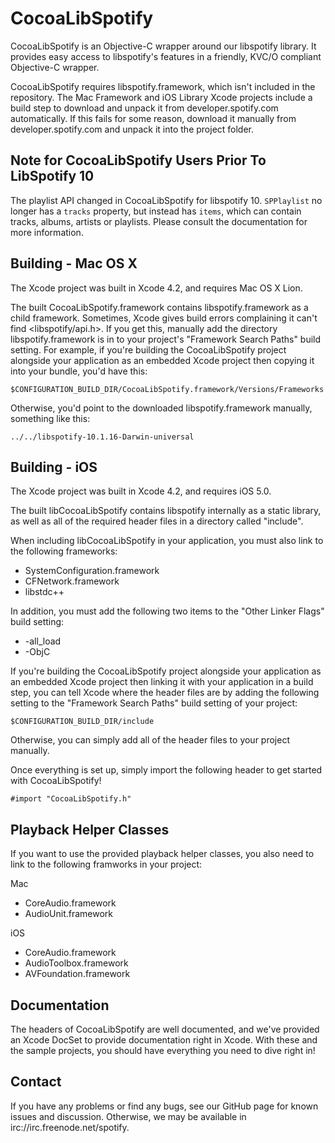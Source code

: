 # CocoaLibSpotify #

CocoaLibSpotify is an Objective-C wrapper around our libspotify library. It provides easy access to libspotify's features in a friendly, KVC/O compliant Objective-C wrapper.

CocoaLibSpotify requires libspotify.framework, which isn't included in the repository. The Mac Framework and iOS Library  Xcode projects include a build step to download and unpack it from developer.spotify.com automatically. If this fails for some reason, download it manually from developer.spotify.com and unpack it into the project folder.

## Note for CocoaLibSpotify Users Prior To LibSpotify 10 ##

The playlist API changed in CocoaLibSpotify for libspotify 10. `SPPlaylist` no longer has a `tracks` property, but instead has `items`, which can contain tracks, albums, artists or playlists. Please consult the documentation for more information. 

## Building -  Mac OS X ##

The Xcode project was built in Xcode 4.2, and requires Mac OS X Lion.

The built CocoaLibSpotify.framework contains libspotify.framework as a child framework. Sometimes, Xcode gives build errors complaining it can't find <libspotify/api.h>. If you get this, manually add the directory libspotify.framework is in to your project's "Framework Search Paths" build setting. For example, if you're building the CocoaLibSpotify project alongside your application as an embedded Xcode project then copying it into your bundle, you'd have this:

`$CONFIGURATION_BUILD_DIR/CocoaLibSpotify.framework/Versions/Frameworks`

Otherwise, you'd point to the downloaded libspotify.framework manually, something like this:

`../../libspotify-10.1.16-Darwin-universal`

## Building - iOS ##

The Xcode project was built in Xcode 4.2, and requires iOS 5.0.

The built libCocoaLibSpotify contains libspotify internally as a static library, as well as all of the required header files in a directory called "include".

When including libCocoaLibSpotify in your application, you must also link to the following frameworks:

- SystemConfiguration.framework
- CFNetwork.framework
- libstdc++

In addition, you must add the following two items to the "Other Linker Flags" build setting:

- -all_load
- -ObjC

If you're building the CocoaLibSpotify project alongside your application as an embedded Xcode project then linking it with your application in a build step, you can tell Xcode where the header files are by adding the following setting to the "Framework Search Paths" build setting of your project:

`$CONFIGURATION_BUILD_DIR/include`

Otherwise, you can simply add all of the header files to your project manually. 

Once everything is set up, simply import the following header to get started with CocoaLibSpotify!

`#import "CocoaLibSpotify.h"`

## Playback Helper Classes ##

If you want to use the provided playback helper classes, you also need to link to the following framworks in your project:

Mac

- CoreAudio.framework
- AudioUnit.framework

iOS

- CoreAudio.framework
- AudioToolbox.framework
- AVFoundation.framework

## Documentation ##

The headers of CocoaLibSpotify are well documented, and we've provided an Xcode DocSet to provide documentation right in Xcode. With these and the sample projects, you should have everything you need to dive right in!

## Contact ##

If you have any problems or find any bugs, see our GitHub page for known issues and discussion. Otherwise, we may be available in irc://irc.freenode.net/spotify. 